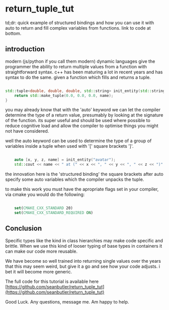 # return_tuple_tut


td;dr: quick example of structured bindings and how you can use it with auto to return and fill complex variables from functions. link to code at bottom.


## introduction

modern (js/python if you call them modern) dynamic languages give the programmer the ability to return multiple values from a function with straightforward syntax. c++ has been maturing a lot in recent years and has syntax to do the same. given a function which fills and returns a tuple.

```cpp

std::tuple<double, double, double, std::string> init_entity(std::string name) {
    return std::make_tuple(0.0, 0.0, 0.0, name);
}

```

you may already know that with the 'auto' keyword we can let the compiler determine the type of a return value, presumably by looking at the signature of the function. its super useful and should be used where possible to reduce cognitive load and allow the compiler to optimise things you might not have considered.

well the auto keyword can be used to determine the type of a group of variables inside a tuple when used with '[' square brackets ']'. 

```cpp

    auto [x, y, z, name] = init_entity("avatar");
    std::cout << name << " at (" << x << ", " << y << ", " << z << ")" <<std::endl;

```

the innovation here is the 'structured binding' the square brackets after auto specify some auto variables which the compiler unpacks the tuple.

to make this work you must have the apropriate flags set in your compiler, via cmake you would do the following:

```cmake

    set(CMAKE_CXX_STANDARD 20)
    set(CMAKE_CXX_STANDARD_REQUIRED ON)

```

## Conclusion

Specific types like the kind in class hierarchies may make code specific and brittle. When we use this kind of looser typing of base types in containers it can make our code more reusable. 

We have become so well trained into returning single values over the years that this may seem weird, but give it a go and see how your code adjusts. i bet it will become more generic.

The full code for this tutorial is available here [https://github.com/seanbutler/return_tuple_tut](https://github.com/seanbutler/return_tuple_tut)


Good Luck.
Any questions, message me. Am happy to help.
